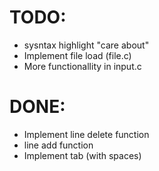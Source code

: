 TODO:
=====
- sysntax highlight "care about"
- Implement file load (file.c)
- More functionallity in input.c

DONE:
=====
- Implement line delete function
- line add function
- Implement tab (with spaces)
